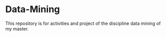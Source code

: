 # Data-Mining
This repository is for activities and project of the discipline data mining of my master.
